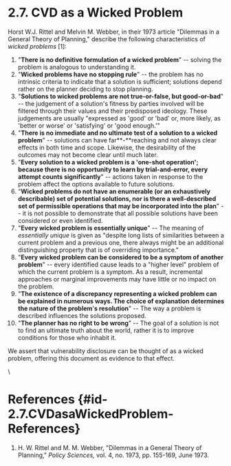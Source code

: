 # 2.7. CVD as a Wicked Problem 

Horst W.J. Rittel and Melvin M. Webber, in their 1973 article \"Dilemmas
in a General Theory of Planning,\" describe the following
characteristics of *wicked problems* \[1\]:

1.  \"**There is no definitive formulation of a wicked problem**\" --
    solving the problem is analogous to understanding it.
2.  \"**Wicked problems have no stopping rule**\" -- the problem has no
    intrinsic criteria to indicate that a solution is sufficient;
    solutions depend rather on the planner deciding to stop planning.
3.  \"**Solutions to wicked problems are not true-or-false, but
    good-or-bad**\" -- the judgement of a solution\'s fitness by parties
    involved will be filtered through their values and their predisposed
    ideology. These judgements are usually \"expressed as \'good\' or
    \'bad\' or, more likely, as \'better or worse\' or \'satisfying\' or
    \'good enough.\'\"
4.  \"**There is no immediate and no ultimate test of a solution to a
    wicked problem**\" -- solutions can have far**-**reaching and not
    always clear effects in both time and scope. Likewise, the
    desirability of the outcomes may not become clear until much later.
5.  \"**Every solution to a wicked problem is a \'one-shot operation\';
    because there is no opportunity to learn by trial-and-error, every
    attempt counts significantly**\" -- actions taken in response to the
    problem affect the options available to future solutions.
6.  \"**Wicked problems do not have an enumerable (or an exhaustively
    describable) set of potential solutions, nor is there a
    well-described set of permissible operations that may be
    incorporated into the plan**\" -- it is not possible to demonstrate
    that all possible solutions have been considered or even identified.
7.  \"**Every wicked problem is essentially unique**\" -- The meaning of
    *essentially unique* is given as \"despite long lists of
    similarities between a current problem and a previous one, there
    always might be an additional distinguishing property that is of
    overriding importance.\"
8.  \"**Every wicked problem can be considered to be a symptom of
    another problem**\" -- every identified cause leads to a \"higher
    level\" problem of which the current problem is a symptom. As a
    result, incremental approaches or marginal improvements may have
    little or no impact on the problem.
9.  \"**The existence of a discrepancy representing a wicked problem can
    be explained in numerous ways. The choice of explanation determines
    the nature of the problem**\'**s resolution**\" -- The way a problem
    is described influences the solutions proposed.
10. \"**The planner has no right to be wrong**\" -- The goal of a
    solution is not to find an ultimate truth about the world, rather it
    is to improve conditions for those who inhabit it.

We assert that vulnerability disclosure can be thought of as a wicked
problem, offering this document as evidence to that effect.

\

# References {#id-2.7.CVDasaWickedProblem-References}

1.  H. W. Rittel and M. M. Webber, \"Dilemmas in a General Theory of
    Planning,\" *Policy Sciences,* vol. 4, no. 1973, pp. 155-169, June
    1973.


